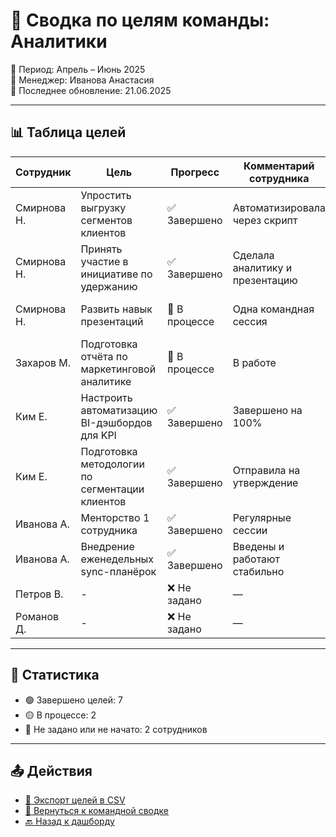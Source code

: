 # 🎯 Сводка по целям команды: Аналитики

📅 Период: Апрель – Июнь 2025  
👤 Менеджер: Иванова Анастасия  
📝 Последнее обновление: 21.06.2025

---

## 📊 Таблица целей

| Сотрудник       | Цель                                                   | Прогресс     | Комментарий сотрудника          | Менеджерский комментарий      |
|-----------------|--------------------------------------------------------|--------------|----------------------------------|-------------------------------|
| Смирнова Н.     | Упростить выгрузку сегментов клиентов                 | ✅ Завершено | Автоматизировала через скрипт   | Экономит время команды        |
| Смирнова Н.     | Принять участие в инициативе по удержанию             | ✅ Завершено | Сделала аналитику и презентацию | Отличное вовлечение           |
| Смирнова Н.     | Развить навык презентаций                             | 🔄 В процессе | Одна командная сессия           | Видим прогресс, продолжать    |
| Захаров М.      | Подготовка отчёта по маркетинговой аналитике          | 🔄 В процессе | В работе                         | Нужно ускорить                |
| Ким Е.          | Настроить автоматизацию BI-дэшбордов для KPI          | ✅ Завершено | Завершено на 100%               | Очень хорошая реализация      |
| Ким Е.          | Подготовка методологии по сегментации клиентов        | ✅ Завершено | Отправила на утверждение        | Используем в текущем проекте  |
| Иванова А.      | Менторство 1 сотрудника                               | ✅ Завершено | Регулярные сессии               | См. [личную анкету](self-review-form.md) |
| Иванова А.      | Внедрение еженедельных sync-планёрок                  | ✅ Завершено | Введены и работают стабильно    | Поддерживает ритм команды     |
| Петров В.       | -                                                      | ❌ Не задано | —                                | Не начал оценку               |
| Романов Д.      | -                                                      | ❌ Не задано | —                                | Не начал оценку               |

---

## 📌 Статистика

- 🟢 Завершено целей: 7  
- 🟡 В процессе: 2  
- 🔴 Не задано или не начато: 2 сотрудников

---

## 📤 Действия

- [📁 Экспорт целей в CSV](#)
- [🧾 Вернуться к командной сводке](Prototype/team-summary.md)
- [🔙 Назад к дашборду](dashboard-manager.md)
